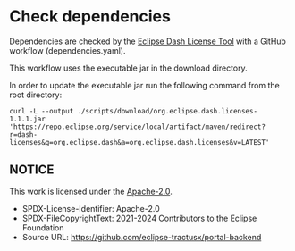 # Check dependencies

Dependencies are checked by the [Eclipse Dash License Tool](https://github.com/eclipse/dash-licenses) with a GitHub workflow (dependencies.yaml).

This workflow uses the executable jar in the download directory.

In order to update the executable jar run the following command from the root directory:

    curl -L --output ./scripts/download/org.eclipse.dash.licenses-1.1.1.jar 'https://repo.eclipse.org/service/local/artifact/maven/redirect?r=dash-licenses&g=org.eclipse.dash&a=org.eclipse.dash.licenses&v=LATEST'

## NOTICE

This work is licensed under the [Apache-2.0](https://www.apache.org/licenses/LICENSE-2.0).

- SPDX-License-Identifier: Apache-2.0
- SPDX-FileCopyrightText: 2021-2024 Contributors to the Eclipse Foundation
- Source URL: https://github.com/eclipse-tractusx/portal-backend

